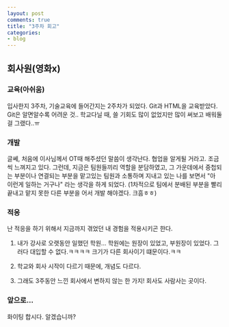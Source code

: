 ```yaml
---
layout: post
comments: true
title: "3주차 회고"
categories:
- blog
---
```


## 회사원(영화x)

### 교육(아쉬움)
입사한지 3주차, 기술교육에 들어간지는 2주차가 되었다.
Git과 HTML을 교육받았다.
Git은 알면알수록 어려운 것..
학교다닐 때, 쓸 기회도 많이 없었지만 많이 써보고 배워둘 걸 그랬다..ㅠ

### 개발
글쎄, 처음에 이사님께서 OT때 해주셨던 말씀이 생각난다.
협업을 알게될 거라고. 조금씩 느껴지고 있다.
그런데, 지금은 팀원들끼리 역할을 분담하였고,
그 가운데에서 중첩되는 부분이나 연결되는 부분을 맡고있는 팀원과 소통하며 지내고 있는 나를 보면서
"아 이런게 일하는 거구나" 라는 생각을 하게 되었다.
(1차적으로 팀에서 분배된 부분을 빨리 끝내고 맡지 못한 다른 부분을 어서 개발 해야겠다. 크흠ㅎㅎ)

### 적응
난 적응을 하기 위해서 지금까지 겪었던 내 경험을 적용시키곤 한다.

1. 내가 강사로 오랫동안 일했던 학원...
학원에는 원장이 있었고, 부원장이 있었다.
그러다 대입할 수 없다.ㅋㅋㅋㅋ
크기가 다른 회사이기 떄문이다.ㅋㅋ

2. 학교와 회사 시작이 다르기 때문에, 개념도 다르다.

3. 그래도 3주동안 느낀 회사에서 변하지 않는 한 가지!
회사도 사람사는 곳이다.

### 앞으로...
화이팅 합시다. 알겠습니까?
